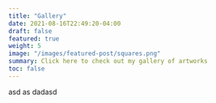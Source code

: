 ```yaml
---
title: "Gallery"
date: 2021-08-16T22:49:20-04:00
draft: false
featured: true
weight: 5
image: "/images/featured-post/squares.png"
summary: Click here to check out my gallery of artworks
toc: false
---
```


asd as dadasd